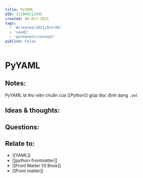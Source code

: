 ```yaml
---
title: PyYAML
UID: 211004212945
created: 04-Oct-2021
tags:
  - '#created/2021/Oct/04'
  - 'seed🥜'
  - 'permanent/concept'
publish: False
---
```

# PyYAML

## Notes:
PyYAML là thư viện chuẩn của [[Python]] giúp đọc định dạng `.yml`

## Ideas & thoughts:

## Questions:

## Relate to:
- [[YAML]]
- [[python-frontmatter]]
- [[Front Matter Of Book]]
- [[Front matter]]